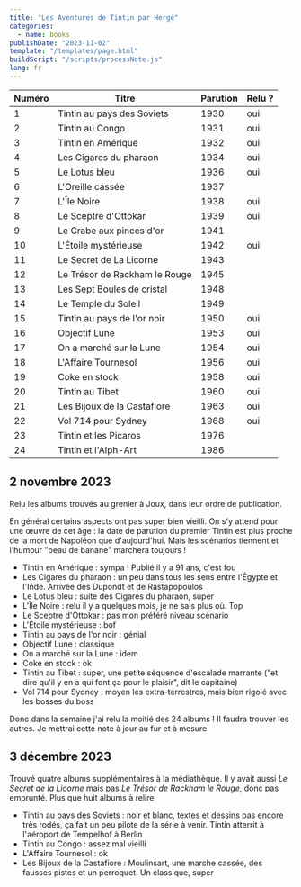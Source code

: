 ```yaml
---
title: "Les Aventures de Tintin par Hergé"
categories:
  - name: books
publishDate: "2023-11-02"
template: "/templates/page.html"
buildScript: "/scripts/processNote.js"
lang: fr
---
```


| Numéro | Titre                         | Parution | Relu ? |
| ------ | ----------------------------- | -------- | ------ |
| 1      | Tintin au pays des Soviets    | 1930     | oui    |
| 2      | Tintin au Congo               | 1931     | oui    |
| 3      | Tintin en Amérique            | 1932     | oui    |
| 4      | Les Cigares du pharaon        | 1934     | oui    |
| 5      | Le Lotus bleu                 | 1936     | oui    |
| 6      | L'Oreille cassée              | 1937     |        |
| 7      | L'Île Noire                   | 1938     | oui    |
| 8      | Le Sceptre d'Ottokar          | 1939     | oui    |
| 9      | Le Crabe aux pinces d'or      | 1941     |        |
| 10     | L'Étoile mystérieuse          | 1942     | oui    |
| 11     | Le Secret de La Licorne       | 1943     |        |
| 12     | Le Trésor de Rackham le Rouge | 1945     |        |
| 13     | Les Sept Boules de cristal    | 1948     |        |
| 14     | Le Temple du Soleil           | 1949     |        |
| 15     | Tintin au pays de l'or noir   | 1950     | oui    |
| 16     | Objectif Lune                 | 1953     | oui    |
| 17     | On a marché sur la Lune       | 1954     | oui    |
| 18     | L'Affaire Tournesol           | 1956     | oui    |
| 19     | Coke en stock                 | 1958     | oui    |
| 20     | Tintin au Tibet               | 1960     | oui    |
| 21     | Les Bijoux de la Castafiore   | 1963     | oui    |
| 22     | Vol 714 pour Sydney           | 1968     | oui    |
| 23     | Tintin et les Picaros         | 1976     |        |
| 24     | Tintin et l'Alph-Art          | 1986     |        |

## 2 novembre 2023

Relu les albums trouvés au grenier à Joux, dans leur ordre de publication.

En général certains aspects ont pas super bien vieilli. On s'y attend pour une œuvre de cet âge : la date de parution du premier Tintin est plus proche de la mort de Napoléon que d'aujourd'hui. Mais les scénarios tiennent et l'humour "peau de banane" marchera toujours !

- Tintin en Amérique : sympa ! Publié il y a 91 ans, c'est fou
- Les Cigares du pharaon : un peu dans tous les sens entre l'Égypte et l'Inde. Arrivée des Dupondt et de Rastapopoulos
- Le Lotus bleu : suite des Cigares du pharaon, super
- L'Île Noire : relu il y a quelques mois, je ne sais plus où. Top
- Le Sceptre d'Ottokar : pas mon préféré niveau scénario
- L'Étoile mystérieuse : bof
- Tintin au pays de l'or noir : génial
- Objectif Lune : classique
- On a marché sur la Lune : idem
- Coke en stock : ok
- Tintin au Tibet : super, une petite séquence d'escalade marrante ("et dire qu'il y en a qui font ça pour le plaisir", dit le capitaine)
- Vol 714 pour Sydney : moyen les extra-terrestres, mais bien rigolé avec les bosses du boss

Donc dans la semaine j'ai relu la moitié des 24 albums ! Il faudra trouver les autres. Je mettrai cette note à jour au fur et à mesure.

## 3 décembre 2023

Trouvé quatre albums supplémentaires à la médiathèque. Il y avait aussi _Le Secret de la Licorne_ mais pas _Le Trésor de Rackham le Rouge_, donc pas emprunté. Plus que huit albums à relire

- Tintin au pays des Soviets : noir et blanc, textes et dessins pas encore très rodés, ça fait un peu pilote de la série à venir. Tintin atterrit à l'aéroport de Tempelhof à Berlin
- Tintin au Congo : assez mal vieilli
- L'Affaire Tournesol : ok
- Les Bijoux de la Castafiore : Moulinsart, une marche cassée, des fausses pistes et un perroquet. Un classique, super

